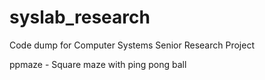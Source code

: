 # syslab_research
Code dump for Computer Systems Senior Research Project


ppmaze - Square maze with ping pong ball
